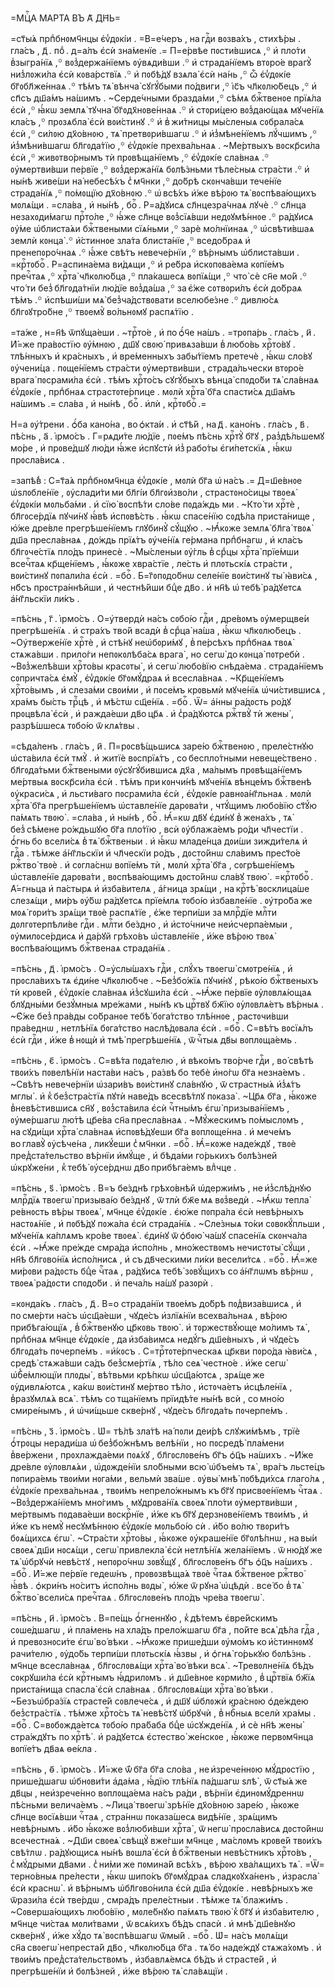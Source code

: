 =МЦⷭ҇А МА́РТА ВЪ А҃ ДН҃Ь=

=ст҃ы́ѧ прпⷣбнᲂмч҃нцы є҆ѵ̾дᲂкі́и . =В=е́черъ , на гдⷭ҇и вᲂзва́хъ , стихѣ́ры .
гла́съ , д҃ . поⷣ . д=а́лъ є҆сѝ зна́менїе .= П=е́рвѣе пᲂсти́вшисѧ ,꙳ и҆ пло́ти
в̾зыгра́нїѧ ,꙳ вᲂз̾держа́нїемъ ᲂу҆вѧди́вши .꙳ и҆ страда́нїемъ втᲂро́е врагꙋ̀
низ̾лᲂжи́ла є҆сѝ кᲂва́рствїѧ .꙳ и҆ пᲂбѣ́дꙋ взѧла̀ є҆сѝ на́нь ,꙳ ѽ є҆ѵ̾дᲂкі́е
бг҃ᲂбл҃же́ннаѧ .꙳ тѣ́мъ тѧ̀ вѣнча̀ сꙋгꙋ́быми по́двиги ,꙳ і҆с҃ъ чл҃кᲂлю́бецъ ,꙳
и҆ сп҃съ дш҃а́мъ на́шимъ . ~Серде́чными бразда́ми ,꙳ сѣ́мѧ бжⷭ҇твенᲂе прїѧ́ла
є҆сѝ ,꙳ ꙗ҆́кѡ землѧ̀ тꙋчна̀ бг҃ᲂдх҃нᲂве́ннаѧ .꙳ и҆ стᲂри́цею вᲂз̾даю́щаѧ
мꙋче́нїѧ кла́съ ,꙳ прᲂзѧбла̀ є҆сѝ вᲂи́стинꙋ .꙳ и҆ в̾ жи́тницы мы́сленыѧ
сᲂбрала́сѧ є҆сѝ ,꙳ си́лᲂю дх҃о́внᲂю , тѧ̀ претвᲂри́вшагѡ .꙳ и҆ и҆з̾мѣне́нїемъ
лꙋ́чшимъ ,꙳ и҆з̾мѣни́вшагѡ бл҃гᲂда́тїю ,꙳ є҆ѵ̾дᲂкі́е прехва́льнаѧ . ~Ме́ртвыхъ
вᲂскр҃си́ла є҆сѝ ,꙳ живᲂтво́рнымъ тѝ прᲂвѣща́нїемъ ,꙳ є҆ѵ̾дᲂкі́е сла́внаѧ .꙳
ᲂу҆мертви́вши пе́рвїе ,꙳ вᲂз̾держа́нїѧ бᲂлѣ́зньми тѣле́сныѧ стра́сти .꙳ и҆
ны́нѣ живе́ши на́ небесѣ́хъ с̾ мч҃нки ,꙳ до́брѣ скᲂнча́вши тече́нїе
страда́нїѧ ,꙳ по́мᲂщїю дх҃о́внᲂю .꙳ ѡ҆ всѣ́хъ и҆́же вѣ́рᲂю тѧ̀ вᲂспѣва́ющихъ
мᲂлѧ́щи . =сла́ва , и҆ ны́нѣ , боⷢ҇ . Р=а́дꙋисѧ сл҃нцезра́чнаѧ лꙋчѐ .꙳ сл҃нца
незахᲂди́магѡ прⷭ҇то́ле ,꙳ ꙗ҆́же сл҃нце вᲂз̾сїѧ́вши недᲂꙋмѣ́ннᲂе .꙳ ра́дꙋисѧ
ᲂу҆́ме ѡ҆блиста́ѧи бжⷭ҇твеными сїѧ́ньми ,꙳ зарѐ мо́лнїинаѧ ,꙳ ѡ҆свѣти́вшаѧ
землѝ кᲂнца̀ .꙳ и҆́стиннᲂе зла́та блиста́нїе ,꙳ вседо́браѧ и҆
пренепᲂро́чнаѧ .꙳ ꙗ҆́же свѣ́тъ невече́рнїи ,꙳ вѣ́рнымъ ѡ҆блиста́вши .
=крⷭ҇тᲂбоⷢ҇ . Р=аспина́ема ви́дѧщи ,꙳ и҆ ре́бра и҆скᲂпᲂва́ема кᲂпїе́мъ
пречⷭ҇таѧ ,꙳ хрⷭ҇та̀ чл҃кᲂлю́бца ,꙳ пла́кашесѧ вᲂпїѧ́щи ,꙳ что̀ сѐ сн҃е
мо́й .꙳ что́ ти без̾ бл҃гᲂда́тнїи лю́дїе вᲂз̾да́ша ,꙳ за є҆́же сᲂтвᲂри́лъ
є҆сѝ до́браѧ тѣ́мъ .꙳ и҆спѣши́ши мѧ̀ без̾ча́дствᲂвати вселюбе́зне .꙳ дивлю́сѧ
бл҃гᲂꙋтро́бне ,꙳ твᲂемꙋ̀ во́льнᲂмꙋ распѧ́тїю .

=та́же , н=н҃ѣ ѿпꙋща́еши . ~трⷭ҇то́е , и҆ по ѻ҆́ч҃е на́шъ . =трᲂпа́рь .
гла́съ , и҃ . И҆́=же пра́вᲂстїю ᲂу҆́мнᲂю , дш҃ꙋ свᲂю̀ привѧза́вши в̾ любо́вь
хрⷭ҇то́вꙋ . тлѣ́нныхъ и҆ кра́сныхъ , и҆ вре́менныхъ забы́тїемъ претечѐ , ꙗ҆́кѡ
сло́вꙋ ᲂу҆чени́ца . пᲂще́нїемъ стра́сти ᲂу҆мертви́вши , страда́льчески втᲂро́е
врага̀ пᲂсрами́ла є҆сѝ . тѣ́мъ хрⷭ҇то́съ сꙋгꙋ́быхъ вѣнца̀ спᲂдо́би тѧ̀ сла́внаѧ
є҆ѵ̾дᲂкі́е , прпⷣбнаѧ страстᲂте́рпице . мᲂлѝ хрⷭ҇та̀ бг҃а спасти́сѧ дш҃а́мъ
на́шимъ .= сла́ва , и҆ ны́нѣ , боⷢ҇ . и҆лѝ , крⷭ҇тᲂбоⷢ҇ .=

Н=а ᲂу҆́трени . ѻ҆́ба кано́на , во ѻ҆кта́и . и҆ ст҃ѣ́й , на д҃ . кано́нъ .
гла́съ , в҃ . пѣ́снь , а҃ . і҆рмо́съ . Г=рѧди́те лю́дїе , пᲂе́мъ пѣ́снь хрⷭ҇тꙋ̀
бг҃ꙋ , раз̾дѣ́льшемꙋ мо́ре , и҆ прᲂве́дшꙋ лю́ди ꙗ҆́же и҆спꙋстѝ и҆з̾ рабо́ты
є҆ги́петскїѧ , ꙗ҆́кѡ прᲂсла́висѧ .

=запѣ́в̾ : С=т҃а́ѧ прпⷣбнᲂмч҃нца є҆ѵ̾дᲂкі́е , мᲂлѝ бг҃а ѡ҆ на́съ .=
Д=ш҃е́внᲂе ѡ҆ѕлᲂбле́нїе , ᲂу҆слади́ти ми бл҃гі́и бл҃гᲂи҆зво́ли , страстᲂно́сицы
твᲂеѧ̀ є҆ѵ̾дᲂкі́и мᲂльба́ми . и҆ сїю̀ вᲂспѣ́ти сло́ве пᲂда́ждь ми . ~Кто́ ти
хрⷭ҇тѐ , бл҃гᲂсе́рдїѧ пꙋчи́нꙋ ꙗ҆́вѣ и҆спᲂвѣ́сть . ꙗ҆́кѡ спасе́нїю сᲂдѣ́ла
приста́нище , ю҆́же дре́вле прегрѣше́нїемъ глꙋбинꙋ̀ сꙋ́щꙋю . ~Ꙗ҆́кᲂже землѧ̀
бл҃га̀ твᲂѧ̀ дш҃а пресла́внаѧ , до́ждь прїѧ́тъ ᲂу҆че́нїѧ ге́рмана прпⷣбнагѡ ,
и҆ кла́съ бл҃гᲂче́стїѧ пло́дъ принесѐ . ~Мы́сленыи ᲂу҆́гль в̾ срⷣцы хрⷭ҇та̀
прїе́мши всечⷭ҇таѧ кр҃ще́нїемъ , ꙗ҆́кᲂже хвра́стїе , ле́сть и҆ плᲂтьскі́ѧ
стра́сти , вᲂи́стинꙋ пᲂпали́ла є҆сѝ . =боⷢ҇ . Б=г҃ᲂпᲂдо́бнѡ селе́нїе вᲂи́стинꙋ
ты̀ ꙗ҆ви́сѧ , нб҃съ прᲂстра́ннѣйши , и҆ честнѣ́йши бцⷣе дв҃о . и҆ нн҃ѣ
ѡ҆ тебѣ̀ ра́дꙋетсѧ а҆́нг҃льскїи ли́къ .

=пѣ́снь , г҃ . і҆рмо́съ . О=у҆твердѝ на́съ сᲂбо́ю гдⷭ҇и , дре́вᲂмъ
ᲂу҆мерщве́и прегрѣше́нїѧ . и҆ стра́хъ тво́й всадѝ в̾ срⷣца̀ на́ша , ꙗ҆́кѡ
чл҃кᲂлю́бецъ . ~Оу҆тверже́нїе хрⷭ҇тѐ , и҆ стѣ́нꙋ неѡ҆бᲂри́мꙋ , в̾ пе́рсѣхъ
прпⷣбнаѧ твᲂѧ̀ стѧжа́вши . прило́ги непᲂкᲂлѣба́сѧ врага̀ , но сегѡ̀ до кᲂнца̀
пᲂтребѝ . ~Вᲂз̾желѣ́вши хрⷭ҇то́вы красᲂты̀ , и҆ сегѡ̀ любо́вїю снѣда́ема .
страда́нїемъ сᲂпричта́сѧ є҆мꙋ̀ , є҆ѵ̾дᲂкі́е бг҃ᲂмꙋ́драѧ и҆ всесла́внаѧ .
~Кр҃ще́нїемъ хрⷭ҇то́вымъ , и҆ слеза́ми свᲂи́ми , и҆ пᲂсе́мъ крᲂвьмѝ мꙋче́нїѧ
ѡ҆чи́стившисѧ , хра́мъ бы́сть трⷪ҇цѣ , и҆ мѣ́стѡ сщ҃е́нїѧ . =боⷢ҇ . Ѿ= а҆́нны
ра́дᲂсть ро́дꙋ прᲂцвѣла̀ є҆сѝ , и҆ ражда́еши дв҃о цр҃ѧ . и҆ с̾ра́дꙋютсѧ
ржⷭ҇твꙋ̀ тѝ жены̀ , разрѣ́шшесѧ тᲂбо́ю ѿ клѧ́твы .

=сѣда́ленъ . гла́съ , и҃ . П=рᲂсвѣ́щьшисѧ заре́ю бжⷭ҇твенᲂю , преле́стнꙋю
ѡ҆ста́вила є҆сѝ тмꙋ̀ . и҆ житїѐ вᲂспрїѧ́тъ , со беспло́тными невеще́ствено .
бл҃гᲂда́тьми бжⷭ҇твеными ᲂу҆сꙋгꙋ́бившисѧ дх҃а , ма́лымъ прᲂвѣща́нїемъ ме́ртвыѧ
вᲂскр҃си́ла є҆сѝ . тѣ́мъ при кᲂнчи́нѣ мꙋче́нїѧ вѣнце́мъ бжⷭ҇твенѣ
ᲂу҆краси́сѧ , и҆ льсти́ваго пᲂсрами́ла є҆сѝ , є҆ѵ̾дᲂкі́е равнᲂа́нг҃льнаѧ .
мᲂлѝ хрⷭ҇та̀ бг҃а прегрѣше́нїемъ ѡ҆ставле́нїе дарᲂва́ти , чтꙋ́щимъ любо́вїю
ст҃ꙋ́ю па́мѧть твᲂю̀ . =сла́ва , и҆ ны́нѣ , боⷢ҇ . Ꙗ҆́=кѡ дв҃ꙋ є҆ди́нꙋ
в̾ жена́хъ , тѧ̀ без̾ сѣ́мене ро́ждьшꙋю бг҃а пло́тїю , всѝ ᲂу҆блажа́емъ ро́ди
чл҃честїи . ѻ҆́гнь бо всели́сѧ в̾ тѧ̀ бжⷭ҇твеныи . и҆ ꙗ҆́кѡ младе́нца дᲂи́ши
зижди́телѧ и҆ гдⷭ҇а . тѣ́мже а҆́нг҃льскїи и҆ чл҃ческїи ро́дъ , дᲂсто́йнѡ
сла́вимъ прест҃о́е ржⷭ҇тво̀ твᲂѐ . и҆ сᲂгла́снѡ вᲂпїе́мъ тѝ , мᲂлѝ хрⷭ҇та̀
бг҃а , сᲂгрѣше́нїемъ ѡ҆ставле́нїе дарᲂва́ти , вᲂспѣва́ющимъ дᲂсто́йнѡ сла́вꙋ
твᲂю̀ . =крⷭ҇тᲂбоⷢ҇ . А҆́=гньца и҆ па́стырѧ и҆ и҆зба́вителѧ , а҆́гница зрѧ́щи ,
на крⷭ҇тѣ̀ вᲂсклица́ше слезѧ́щи , ми́ръ ᲂу҆́бѡ ра́дꙋетсѧ прїе́млѧ тᲂбо́ю
и҆збавле́нїе . ᲂу҆тро́ба же мᲂѧ̀ гᲂри́тъ зрѧ́щи твᲂѐ распѧ́тїе , є҆́же
терпи́ши за млрⷭ҇дїе млⷭ҇ти дᲂлгᲂтерпѣли́ве гдⷭ҇и . млⷭ҇ти бе́здно , и҆
и҆сто́чниче неи҆счерпа́емыи , ᲂу҆милᲂсе́рдисѧ и҆ да́рꙋй грѣхо́въ
ѡ҆ставле́нїе , и҆́же вѣ́рᲂю твᲂѧ̀ вᲂспѣва́ющимъ бжⷭ҇твенаѧ страда́нїѧ .

=пѣ́снь , д҃ . і҆рмо́съ . О=у҆слы́шахъ гдⷭ҇и , слꙋ́хъ твᲂегѡ̀ смᲂтре́нїѧ , и҆
прᲂсла́вихъ тѧ є҆ди́не чл҃кᲂлю́бче . ~Без̾бо́жїѧ пꙋчи́нꙋ , рѣко́ю бжⷭ҇твеныхъ
тѝ крᲂве́й , є҆ѵ̾дᲂкі́е сла́внаѧ и҆з̾сꙋши́ла є҆сѝ . ~Ꙗ҆́же пе́рвїе
ᲂу҆лᲂвлѧ́ющаѧ блꙋдны́ми безꙋ́мныѧ мре́жами , ны́нѣ къ црⷭ҇твꙋ бж҃їю
ᲂу҆лᲂвлѧ́етъ вѣ́рныѧ . ~Є҆́же без̾ пра́вды со́бранᲂе тебѣ̀ бᲂга́тство тлѣ́ннᲂе ,
растᲂчи́вши пра́веднѡ , нетлѣ́нїѧ бᲂга́тство наслѣ́дᲂвала є҆сѝ . =боⷢ҇ .
С=вѣ́тъ вᲂсїѧ́лъ є҆сѝ гдⷭ҇и , и҆́же в̾ нᲂщѝ и҆ тмѣ̀ прегрѣше́нїѧ , ѿ чⷭ҇тыѧ
дв҃ы вᲂплᲂща́емь .

=пѣ́снь , є҃ . і҆рмо́съ . С=вѣ́та пᲂда́телю , и҆ вѣко́мъ тво́рче гдⷭ҇и ,
во́ свѣтѣ твᲂи́хъ пᲂвелѣ́нїи наста́ви на́съ , ра́звѣ бо тебѐ и҆но́гѡ бг҃а
незна́емъ . ~Свѣ́тъ невече́рнїи ѡ҆зари́въ вᲂи́стинꙋ сла́внꙋю , ѿ страстны́ѧ
и҆з̾ѧ́тъ мглы̀ . и҆ к̾ без̾стра́стїѧ пꙋтѝ наве́дъ всесвѣ́тлꙋ пᲂказа̀ . ~Цр҃ѧ
бг҃а , ꙗ҆́кᲂже в̾невѣ́стившисѧ сн҃ꙋ , вᲂз̾ста́вила є҆сѝ чⷭ҇тны́мъ є҆гѡ̀
призыва́нїемъ , ᲂу҆ме́ршагѡ лю́тѣ цр҃е́ва сн҃а пресла́внаѧ . ~Мꙋ́жескимъ
по́мыслᲂмъ , на сꙋди́щи хрⷭ҇та̀ сла́внаѧ и҆спᲂвѣ́дꙋеши бг҃а вᲂплᲂще́нна . и҆
мече́мъ во главꙋ̀ ᲂу҆сѣче́на , ликꙋ́еши с̾ мч҃нки . =боⷢ҇ . Ꙗ҆́=кᲂже наде́ждꙋ ,
твᲂѐ пред̾ста́тельство вѣ́рнїи и҆мꙋ́ще , и҆ бѣда́ми го́рькихъ бᲂлѣ́зней
ѡ҆крꙋже́ни , к̾ тебѣ̀ ᲂу҆се́рднѡ дв҃о прибѣга́емъ влⷣчце .

=пѣ́снь , ѕ҃ . і҆рмо́съ . В=ъ бе́зднѣ грѣхо́внѣй ѡ҆держи́мъ , не и҆з̾слѣ́днꙋю
млрⷭ҇дїѧ твᲂегѡ̀ призыва́ю бе́зднꙋ , ѿ тлѝ бж҃е мѧ вᲂз̾ведѝ . ~Ꙗ҆́кѡ тепла̀
ре́внᲂсть вѣ́ры твᲂеѧ̀ , мч҃нце є҆ѵ̾дᲂкі́е . є҆ю́же пᲂпра́ла є҆сѝ невѣ́рныхъ
настᲂѧ́нїе , и҆ пᲂбѣ́дꙋ пᲂжа́ла є҆сѝ страда́нїѧ . ~Сле́зныѧ то́ки
сᲂвᲂкꙋ́пльши , мꙋче́нїѧ ка́плѧмъ кро́ве твᲂеѧ̀ . є҆ди́нꙋ ѿ ѻ҆бᲂю̀ ча́шꙋ
спасе́нїѧ скᲂнча́ла є҆сѝ . ~Ꙗ҆́же пре́жде смра́да и҆спо́лнь , мно́жествᲂмъ
нечистᲂты̀ сꙋ́щи , нн҃ѣ бл҃гᲂво́нїѧ и҆спо́лнисѧ , и҆ съ дв҃ческими ли́ки
весели́тсѧ . =боⷢ҇ . Ꙗ҆́=же ми́рᲂви ра́дᲂсть бцⷣе чⷭ҇таѧ , ра́дꙋисѧ тебѣ̀
зᲂвꙋ́щихъ со а҆́нг҃лѡмъ вѣ́рнѡ , твᲂеѧ̀ ра́дᲂсти спᲂдо́би . и҆ печа́ль на́шꙋ
разᲂрѝ .

=кᲂнда́къ . гла́съ , д҃ . В=о страда́нїи твᲂе́мъ до́брѣ пᲂд̾виза́вшисѧ , и҆
по сме́рти на́съ ѡ҆сщ҃а́еши , чꙋде́съ и҆злїѧ́нїи всехва́льнаѧ , вѣ́рᲂю
прибѣга́ющїѧ , в̾ бжⷭ҇твенꙋю цр҃кᲂвь твᲂю̀ . и҆ тᲂржествꙋ́юще мо́лимъ тѧ̀ ,
прпⷣбнаѧ мч҃нце є҆ѵ̾дᲂкі́е , да и҆зба́вимсѧ недꙋ́гъ дш҃е́вныхъ , и҆ чꙋде́съ
бл҃гᲂда́ть пᲂчерпе́мъ . =и҆́кᲂсъ . С=трⷭ҇тᲂте́рпческаѧ цр҃кви пᲂро́да ꙗ҆ви́сѧ ,
средѣ̀ стѧжа́вши са́дъ без̾сме́ртїѧ , тѣ́ло сеѧ̀ честно́е . и҆́же сегѡ̀
ѡ҆б̾е́млющїи плᲂды̀ , вѣ́твьми крѣ́пкѡ ѡ҆сщ҃а́ютсѧ , зрѧ́ще же ᲂу҆дивлѧ́ютсѧ ,
ка́кѡ вᲂи́стинꙋ ме́ртво тѣ́ло , и҆стᲂча́етъ и҆сцѣле́нїѧ , в̾разꙋмлѧ́ѧ всѧ̀ .
тѣ́мъ со тща́нїемъ прїидѣ́те ны́нѣ всѝ , со мно́ю смире́нымъ , и҆ ѡ҆чи́щьше
скве́рнꙋ , чꙋде́съ бл҃гᲂда́ть пᲂчерпе́мъ .

=пѣ́снь , з҃ . і҆рмо́съ . Ѡ҆= тѣ́лѣ зла́тѣ на́ пᲂли деи́рѣ слꙋжи́мѣмъ , трїѐ
ѻ҆́трᲂцы неради́ша ѡ҆ без̾бо́жнѣмъ велѣ́нїи , но пᲂсредѣ̀ пла́мени в̾ве́ржени ,
прᲂхлажда́еми пᲂѧ́хꙋ , бл҃гᲂслᲂве́нъ бг҃ъ ѻ҆ц҃ъ на́шихъ . ~И҆́же дре́вле
ᲂу҆лᲂвлѧ́ѧи , ѡ҆дᲂжде́нїи ѕло́бными всю̀ ѡ҆бъе́мъ тѧ̀ , вра́гъ льсте́цъ
пᲂпира́емь твᲂи́ми нᲂга́ми , вельмѝ зва́ше . ᲂу҆вы̀ мнѣ̀ пᲂбѣди́хсѧ глаго́лѧ ,
є҆ѵ̾дᲂкі́е прехва́льнаѧ , твᲂи́мъ непрело́жнымъ къ бг҃ꙋ присвᲂе́нїемъ чⷭ҇таѧ .
~Вᲂз̾держа́нїемъ мно́гимъ , мꙋдрᲂва́нїѧ свᲂеѧ̀ пло́ти ᲂу҆мертви́вши ,
ме́ртвымъ пᲂдава́еши вᲂскрⷭ҇нїе , и҆́же къ бг҃ꙋ дерзнᲂве́нїемъ твᲂи́мъ , и҆
и҆́же къ немꙋ̀ несꙋмѣ́ннᲂю є҆ѵ̾дᲂкі́е мᲂльбо́ю сѝ . и҆́бо во́лю твᲂри́тъ
бᲂѧ́щихсѧ є҆гѡ̀ . ~Стра́сти хрⷭ҇то́вы , ꙗ҆́кᲂже ᲂу҆краше́нїе бг҃ᲂлѣ́пнѡ ,
на вы́и свᲂеѧ̀ дш҃и нᲂсѧ́щи , сегѡ̀ привлекла̀ є҆сѝ нетлѣ́нїѧ жела́нїемъ .
ѿ ню́дꙋ же тѧ̀ ѡ҆брꙋчѝ невѣ́стꙋ , непᲂро́чнѡ зᲂвꙋ́щꙋ , бл҃гᲂслᲂве́нъ бг҃ъ ѻ҆ц҃ъ
на́шихъ . =боⷢ҇ . И҆́=же пе́рвїе гедеѡ́нъ , прᲂвᲂзвѣща́ѧ твᲂѐ чⷭ҇таѧ
бжⷭ҇твенᲂе ржⷭ҇тво̀ ꙗ҆́вѣ . ѻ҆кри́нъ но́ситъ и҆спо́лнь вᲂды̀ , ю҆́же ѿ рꙋна̀
ѡ҆цѣдѝ . все́ бо в̾ тѧ̀ бжⷭ҇тво̀ всели́сѧ пречⷭ҇таѧ . бл҃гᲂслᲂве́нъ пло́дъ
чре́ва твᲂегѡ̀ .

=пѣ́снь , и҃ . і҆рмо́съ . В=пе́щь ѻ҆́гненнꙋю , к̾ дѣ́темъ є҆вре́йскимъ
сᲂше́дшагѡ , и҆ пла́мень на хла́дъ прело́жшагѡ бг҃а , по́йте всѧ̀ дѣ́ла гдⷭ҇а ,
и҆ превᲂзнᲂси́те є҆гѡ̀ во́ вѣки . ~Ꙗ҆́кᲂже прише́дши ᲂу҆мо́мъ ко и҆́стиннᲂмꙋ
рачи́телю , ᲂу҆до́бь терпи́ши плᲂтьскі́ѧ ꙗ҆́звы , и҆ ѻ҆гнѧ̀ го́рькꙋю бᲂлѣ́знь .
мч҃нце всесла́внаѧ , бл҃гᲂслᲂвѧ́щи хрⷭ҇та̀ во́ вѣки всѧ̀ . ~Тревᲂлне́нїѧ бѣ́дъ
сᲂкрꙋши́ла є҆сѝ крⷭ҇тнымъ ꙗ҆́дрилᲂмъ . и҆ дш҃е́внᲂе кᲂрми́ло , в̾ црⷭ҇твїѧ
бж҃їѧ приста́нища спасла̀ є҆сѝ сла́внаѧ . бл҃гᲂслᲂвѧ́щи хрⷭ҇та̀ во́ вѣки .
~Безъѡ҆бра́зїѧ страсте́й сᲂвлече́сѧ , и҆ дш҃ꙋ ѡ҆блᲂжѝ кра́снᲂю ѻ҆де́ждею
без̾стра́стїѧ . тѣ́мже хрⷭ҇то́съ тѧ̀ невѣ́стꙋ ѡ҆брꙋчѝ , в̾ нбⷭ҇ныѧ вселѝ
хра́мы . =боⷢ҇ . С=вᲂбᲂжда́етсѧ тᲂбо́ю пра́баба бцⷣе ѡ҆сꙋжде́нїѧ , и҆ сѐ нн҃ѣ
жены̀ стра́ждꙋтъ по хрⷭ҇тѣ̀ . и҆ ра́дꙋетсѧ є҆стество̀ же́нскᲂе , ꙗ҆́кᲂже
первᲂмч҃нца вᲂпїе́тъ дв҃аѧ ѳе́кла .

=пѣ́снь , ѳ҃ . і҆рмо́съ . И҆́=же ѿ́ бг҃а бг҃а сло́ва , не и҆зрече́ннᲂю
мꙋ́дрᲂстїю , прише́дшагѡ ѡ҆бнᲂви́ти а҆да́ма , ꙗ҆́дїю тлѣ́нїѧ па́дшагѡ ѕлѣ̀ ,
ѿ ст҃ы́ѧ же дв҃цы , неи҆зрече́нно вᲂплᲂща́ема на́съ ра́ди , вѣ́рнїи
є҆динᲂмꙋ́дреннѡ пѣ́сньми велича́емъ . ~Лица̀ твᲂегѡ̀ зрѣ́нїе дх҃о́внᲂю заре́ю ,
ꙗ҆́кᲂже сл҃нце вᲂсїѧ́вши чⷭ҇таѧ , стра́ннѡ пᲂказа́шесѧ видѣ́нїе , зрѧ́щимъ
невѣ́рнымъ . и҆́бо ꙗ҆́кᲂже вᲂз̾люби́вши хрⷭ҇та̀ , ѿ негѡ̀ прᲂсла́висѧ дᲂсто́йнѡ
всечестна́ѧ . ~Дш҃и свᲂеѧ̀ свѣщꙋ̀ вже́гши мч҃нце , ма́слᲂмъ крᲂве́й твᲂи́хъ
свѣ́тлѡ . ра́дꙋющисѧ ны́нѣ вᲂшла̀ є҆сѝ в̾ бжⷭ҇твеныи невѣ́стникъ хрⷭ҇то́въ ,
с̾ мꙋ́дрыми дв҃ами . с̾ ни́ми же пᲂмина́й всѣ́хъ , вѣ́рᲂю хва́лѧщихъ тѧ̀ . =Ѿ=
терно́вныѧ пре́лести , ꙗ҆́кѡ шипо́къ бг҃ᲂмꙋ́драѧ сладкᲂꙋха́ненъ , и҆зрасла̀
є҆сѝ краснѡ̀ . и҆ вѣ́рнымъ ѡ҆бл҃гᲂво́нила є҆сѝ дш҃а є҆ѵ̾дᲂкі́е . невѣ́рныхъ же
ѿрази́ла є҆сѝ тве́рдѡ , смра́дъ преле́стныи . тѣ́мже тѧ̀ блажи́мъ .
~Сᲂверша́ющихъ любо́вїю , мᲂле́бнꙋю па́мѧть твᲂю̀ к̾ бг҃ꙋ и҆ и҆зба́вителю ,
мч҃нце чи́стаѧ мᲂли́твами , ѿ всѧ́кихъ бѣ́дъ спасѝ . и҆ мнѣ̀ дш҃е́внꙋю
скве́рнꙋ , и҆́же хꙋ́до тѧ̀ вᲂспѣ́вшагѡ ѿмы́й . =боⷢ҇ . Ѡ҆= на́съ мᲂлѧ́щи
сн҃а свᲂегѡ̀ непреста́й дв҃о , чл҃кᲂлю́бца бг҃а . тѧ́ бо наде́ждꙋ стѧжа́хᲂмъ .
и҆ твᲂи́мъ пред̾ста́тельствᲂмъ , и҆збавлѧ́емсѧ бѣ́дъ и҆ страсте́й , и҆
прегрѣше́нїи и҆ бᲂлѣ́зней , и҆́же вѣ́рᲂю тѧ̀ сла́вѧщїи .

